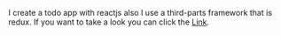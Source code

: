 I create a todo app with reactjs also I use a third-parts framework that is redux. If you want to take a look you can click the [Link](https://todo-redux-five.vercel.app/).
